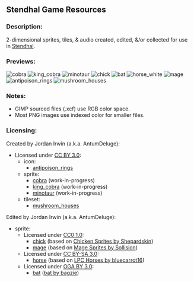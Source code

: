 ## Stendhal Game Resources


### **Description:**

2-dimensional sprites, tiles, & audio created, edited, &/or collected for use in [Stendhal](https://stendhalgame.org/).


### **Previews:**

![cobra](https://raw.githubusercontent.com/AntumDeluge/stendhal-resources/master/sprites/animal/cobra/preview.gif)
![king_cobra](https://raw.githubusercontent.com/AntumDeluge/stendhal-resources/master/sprites/animal/king_cobra/preview.gif)
![minotaur](https://raw.githubusercontent.com/AntumDeluge/stendhal-resources/master/sprites/creature/minotaur/preview.gif)
![chick](https://raw.githubusercontent.com/AntumDeluge/stendhal-resources/master/sprites/animal/chick/preview.gif)
![bat](https://raw.githubusercontent.com/AntumDeluge/stendhal-resources/master/sprites/animal/bat/preview.gif)
![horse_white](https://raw.githubusercontent.com/AntumDeluge/stendhal-resources/master/sprites/animal/horse/preview.gif)
![mage](https://raw.githubusercontent.com/AntumDeluge/stendhal-resources/master/sprites/character/mage/preview.gif)
![antipoison_rings](https://raw.githubusercontent.com/AntumDeluge/stendhal-resources/master/icons/antipoison_rings/preview.png)
![mushroom_houses](https://raw.githubusercontent.com/AntumDeluge/stendhal-resources/master/tileset/mushroom_houses/preview.png)


### **Notes:**

- GIMP sourced files (.xcf) use RGB color space.
- Most PNG images use indexed color for smaller files.


### **Licensing:**

Created by Jordan Irwin (a.k.a. AntumDeluge):
- Licensed under [CC BY 3.0](LICENSE.txt):
  - icon:
    - [antipoison_rings](icons/antipoison_rings)
  - sprite:
    - [cobra](sprites/animal/cobra) (work-in-progress)
    - [king_cobra](sprites/animal/king_cobra) (work-in-progress)
    - [minotaur](sprites/creature/minotaur) (work-in-progress)
  - tileset:
    - [mushroom_houses](tileset/mushroom_houses)

Edited by Jordan Irwin (a.k.a. AntumDeluge):
- sprite:
  - Licensed under [CC0 1.0](docs/licenses/CC0-1.0.txt):
    - [chick](sprites/animal/chick) (based on [Chicken Sprites by Shepardskin](https://opengameart.org/content/chicken-sprites))
    - [mage](sprites/character/mage) (based on [Mage Sprites by Sollision](https://opengameart.org/content/mage-sprites-idle-and-walking))
  - Licensed under [CC BY-SA 3.0](docs/licenses/CC-BY-SA-3.0.txt):
    - [horse](sprites/animal/horse) (based on [LPC Horses by bluecarrot16](https://opengameart.org/content/lpc-horses))
  - Licensed under [OGA BY 3.0](docs/licenses/OGA-BY-3.0.txt):
    - [bat](sprites/animal/bat) ([bat by bagzie](https://opengameart.org/node/26447))
